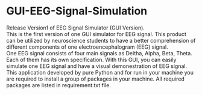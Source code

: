 # GUI-EEG-Signal-Simulation
Release Version1 of EEG Signal Simulator (GUI Version).<br>
This is the first version of one GUI simulator for EEG signal. 
This product can be utilized by neuroscience students to have a better comprehension of different components of one electroencephalogram (EEG) signal. <br>
One EEG signal consists of four main signals as Deltha, Alpha, Beta, Theta. Each of them has its own specification. With this GUI, you can easily simulate one EEG signal and have a visual demonestration of EEG signal.<br>
This application developed by pure Python and for run in your machine you are required to install a group of packages in your machine. All required packages are listed in requirement.txt file.
